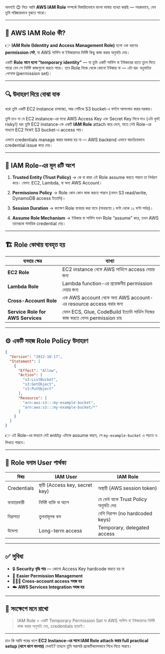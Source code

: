 অবশ্যই 😊 নিচে আমি **AWS IAM Role** সম্পর্কে বিস্তারিতভাবে বাংলা ভাষায় ব্যাখ্যা করছি — সহজভাবে, যেন তুমি পরিষ্কারভাবে বুঝতে পারো।

---

## 🧭 **AWS IAM Role কী?**

👉 **IAM Role (Identity and Access Management Role)** হলো এক ধরনের **permission সেট**, যা AWS সার্ভিস বা ইউজারদের নির্দিষ্ট কিছু কাজ করার অনুমতি দেয়।

একটি **Role মানে হলো “temporary identity”** — যা তুমি একটি সার্ভিস বা ইউজারের হাতে তুলে দিতে পারো যেন সে নির্দিষ্ট কাজগুলো করতে পারে।
তবে Role নিজে থেকে কোনো ইউজার না — এটা বরং *অনুমতির পোশাক* (permission set)।

---

## 🔍 **উদাহরণ দিয়ে বোঝা যাক**

ধরো তুমি একটি EC2 instance চালাচ্ছো, আর সেটিকে S3 bucket-এ ফাইল আপলোড করার দরকার।

তুমি চাও না যে EC2 instance-এর মধ্যে AWS Access Key এবং Secret Key লিখে দাও (এটা খুবই risky!)
বরং তুমি EC2 instance-কে একটি **IAM Role** attach করে দেবে, যাতে সেই Role-এর মাধ্যমে EC2 নিজেই S3 bucket-এ access পায়।

এভাবে credentials manage করার দরকার হয় না — AWS backend এভাবে স্বয়ংক্রিয়ভাবে credential issue করে দেয়।

---

## 🧩 **IAM Role-এর মূল ৪টি অংশ**

1. **Trusted Entity (Trust Policy)**
   → কে বা কারা এই Role assume করতে পারবে তা নির্ধারণ করে।
   যেমন: EC2, Lambda, বা অন্য AWS Account।

2. **Permissions Policy**
   → Role কোন কোন কাজ করতে পারবে (যেমন S3 read/write, DynamoDB access ইত্যাদি)।

3. **Session Duration**
   → কতক্ষণ Role ব্যবহার করা যাবে (সাধারণত ১ ঘণ্টা থেকে ১২ ঘণ্টা পর্যন্ত)।

4. **Assume Role Mechanism**
   → ইউজার বা সার্ভিস যখন Role “assume” করে, তখন AWS তাদেরকে সাময়িক credential দেয়।

---

## 🏗️ **Role কোথায় ব্যবহৃত হয়**

| ব্যবহার ক্ষেত্র                   | ব্যাখ্যা                                                                     |
| --------------------------------- | ---------------------------------------------------------------------------- |
| **EC2 Role**                      | EC2 instance থেকে AWS সার্ভিসে access দেয়ার জন্য                             |
| **Lambda Role**                   | Lambda function-এর প্রয়োজনীয় permission দেয়ার জন্য                           |
| **Cross-Account Role**            | এক AWS account থেকে অন্য AWS account-এর resource access করার জন্য            |
| **Service Role for AWS Services** | যেমন ECS, Glue, CodeBuild ইত্যাদি সার্ভিস নিজের কাজ করতে যেসব permission চায় |

---

## ⚙️ **একটি সহজ Role Policy উদাহরণ**

```json
{
  "Version": "2012-10-17",
  "Statement": [
    {
      "Effect": "Allow",
      "Action": [
        "s3:ListBucket",
        "s3:GetObject",
        "s3:PutObject"
      ],
      "Resource": [
        "arn:aws:s3:::my-example-bucket",
        "arn:aws:s3:::my-example-bucket/*"
      ]
    }
  ]
}
```

👉 এই Role-এর মাধ্যমে যেই entity এটাকে assume করবে, সে `my-example-bucket` এ পড়তে ও লিখতে পারবে।

---

## 🧠 **Role বনাম User পার্থক্য**

| বিষয়        | IAM User                        | IAM Role                            |
| ----------- | ------------------------------- | ----------------------------------- |
| Credentials | স্থায়ী (Access key, secret key) | অস্থায়ী (AWS session token)         |
| ব্যবহারকারী | নির্দিষ্ট ব্যক্তি বা অ্যাপ      | যে কেউ যাকে Trust Policy অনুমতি দেয় |
| নিরাপত্তা   | তুলনামূলক কম                    | বেশি নিরাপদ (no hardcoded keys)     |
| উদ্দেশ্য    | Long-term access                | Temporary, delegated access         |

---

## ✅ **সুবিধা**

* 🔒 **Security বৃদ্ধি পায়** — কোনো Access Key hardcode করতে হয় না
* 🔁 **Easier Permission Management**
* 🧑‍🤝‍🧑 **Cross-account access সহজ হয়**
* ☁️ **AWS Services Integration সহজ হয়**

---

## 📘 **সংক্ষেপে মনে রাখো**

> IAM Role = একটি Temporary Permission Set
> যা AWS সার্ভিস বা ইউজারদের নির্দিষ্ট কাজ করার অনুমতি দেয়, credentials ছাড়াই।

---

চাও কি আমি পরের ধাপে **EC2 Instance-এর সাথে IAM Role attach করার full practical setup (ধাপে ধাপে বাংলায়)** দেখাই?
তাহলে তুমি সরাসরি প্র্যাকটিক্যালভাবে শিখে নিতে পারবে।
